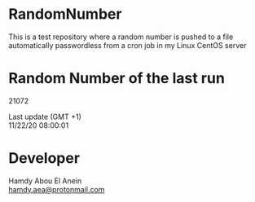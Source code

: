 # RandomNumber    
This is a test repository where a random number is pushed to a file automatically passwordless from a cron job in my Linux CentOS server    
# Random Number of the last run   
21072
      
Last update (GMT +1)    
11/22/20 08:00:01
# Developer    
Hamdy Abou El Anein   
hamdy.aea@protonmail.com
